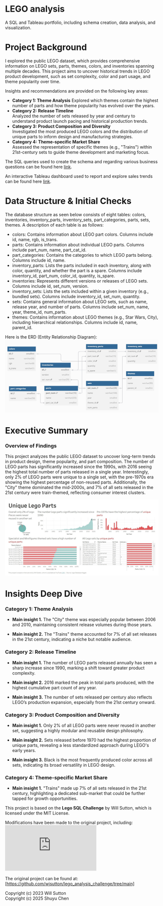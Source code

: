 # LEGO analysis
A SQL and Tableau portfolio, including schema creation, data analysis, and visualization.
# Project Background
I explored the public LEGO dataset, which provides comprehensive information on LEGO sets, parts, themes, colors, and inventories spanning multiple decades. This project aims to uncover historical trends in LEGO product development, such as set complexity, color and part usage, and theme popularity over time.

Insights and recommendations are provided on the following key areas:

- **Category 1: Theme Analysis** 
	Explored which themes contain the highest number of parts and how theme popularity has evolved over the years.
- **Category 2:** **Release Timeline**  
	Analyzed the number of sets released by year and century to understand product launch pacing and historical production trends.
- **Category 3:** **Product Composition and Diversity**  
	Investigated the most produced LEGO colors and the distribution of unique parts to inform design and manufacturing strategies.
- **Category 4:** **Theme-specific Market Share**  
	Assessed the representation of specific themes (e.g., "Trains") within 21st-century sets to guide theme development and marketing focus.

The SQL queries used to create the schema and regarding various business questions can be found here [link](https://github.com/cshuy/lego-analysis/tree/52faedd402d28ab065f33ed936c271e21706221b/sql).

An interactive Tableau dashboard used to report and explore sales trends can be found here [link](https://public.tableau.com/app/profile/shuyu.chen5845/viz/Lego_17449360807400/1_1).
# Data Structure & Initial Checks

The database structure as seen below consists of eight tables: colors, inventories, inventory_parts, inventory_sets, part_categories, parts, sets, themes. A description of each table is as follows:
- colors: Contains information about LEGO part colors. Columns include id, name, rgb, is_trans.
- parts: Contains information about individual LEGO parts. Columns include part_num, name, part_cat_id.
- part_categories: Contains the categories to which LEGO parts belong. Columns include id, name.
- inventory_parts: Lists the parts included in each inventory, along with color, quantity, and whether the part is a spare. Columns include inventory_id, part_num, color_id, quantity, is_spare.
- inventories: Represents different versions or releases of LEGO sets. Columns include id, set_num, version.
- inventory_sets: Lists the sets included within a given inventory (e.g., bundled sets). Columns include inventory_id, set_num, quantity.
- sets: Contains general information about LEGO sets, such as name, release year, and number of parts. Columns include set_num, name, year, theme_id, num_parts.
- themes: Contains information about LEGO themes (e.g., Star Wars, City), including hierarchical relationships. Columns include id, name, parent_id.

Here is the ERD (Entity Relationship Diagram):
![Entity Relationship Diagram here](https://github.com/cshuy/lego-analysis/blob/52faedd402d28ab065f33ed936c271e21706221b/erd.jpg)

# Executive Summary

### Overview of Findings

This project analyzes the public LEGO dataset to uncover long-term trends in product design, theme popularity, and part composition. The number of LEGO parts has significantly increased since the 1990s, with 2016 seeing the highest total number of parts released in a single year. Interestingly, only 2% of LEGO parts were unique to a single set, with the pre-1970s era showing the highest percentage of non-reused parts. Additionally, the "City" theme dominated the mid-2000s, and 7% of all sets released in the 21st century were train-themed, reflecting consumer interest clusters.

![Visualization, including a graph of overall trends or snapshot of a dashboard](https://github.com/cshuy/lego-analysis/blob/52faedd402d28ab065f33ed936c271e21706221b/dashboard.jpg)

# Insights Deep Dive
### Category 1: Theme Analysis

- **Main insight 1.** The "City" theme was especially popular between 2006 and 2010, maintaining consistent release volumes during those years.
    
- **Main insight 2.** The "Trains" theme accounted for 7% of all set releases in the 21st century, indicating a niche but notable audience.

### Category 2: Release Timeline

- **Main insight 1.** The number of LEGO parts released annually has seen a sharp increase since 1990, marking a shift toward greater product complexity.
    
- **Main insight 2.** 2016 marked the peak in total parts produced, with the highest cumulative part count of any year.
    
- **Main insight 3.** The number of sets released per century also reflects LEGO’s production expansion, especially from the 21st century onward.

### Category 3: Product Composition and Diversity

* **Main insight 1.** Only 2% of all LEGO parts were never reused in another set, suggesting a highly modular and reusable design philosophy.
    
- **Main insight 2.** Sets released before 1970 had the highest proportion of unique parts, revealing a less standardized approach during LEGO's early years.
    
- **Main insight 3.** Black is the most frequently produced color across all sets, indicating its broad versatility in LEGO design.

### Category 4: Theme-specific Market Share

* **Main insight 1.** "Trains" made up 7% of all sets released in the 21st century, highlighting a dedicated sub-market that could be further tapped for growth opportunities.


This project is based on the **Lego SQL Challenge** by Will Sutton, which is licensed under the MIT License.

Modifications have been made to the original project, including:
![data_insight](https://github.com/cshuy/lego-analysis/blob/1f59832bf81415dfa649da5c0aaf46f96bf0bffa/sql/03_data_insight.sql)

The original project can be found at: [https://github.com/wjsutton/lego_analysis_challenge/tree/main]

Copyright (c) 2023 Will Sutton  
Copyright (c) 2025 Shuyu Chen
